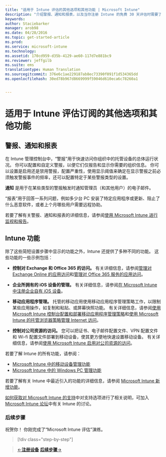 ```yaml
---
title: "适用于 Intune 评估的其他选项和其他功能 | Microsoft Intune"
description: "介绍警报、通知和报表，以及当你注册 Intune 的免费 30 天评估时需要了解的常规 Intune 功能"
keywords: 
author: Staciebarker
manager: arob98
ms.date: 04/28/2016
ms.topic: get-started-article
ms.prod: 
ms.service: microsoft-intune
ms.technology: 
ms.assetid: 170cd959-d35b-4129-ae60-117d7e881bc9
ms.reviewer: jeffgilb
ms.suite: ems
translationtype: Human Translation
ms.sourcegitcommit: 376e6c1ae229187ab8ec73390f091f1d534365dd
ms.openlocfilehash: 30ed78b967d8669999f59046d610eca6c78260a1


---
```


# 适用于 Intune 评估订阅的其他选项和其他功能

## 警报、通知和报表
在 Intune 管理控制台中，“警报”用于快速访问你组织中的托管设备的总体运行状况。 你可以配置和自定义警报，以便它们仅报告和显示你需要的组织信息。 你可以设置是启用还是禁用警报，配置严重性，使用显示阈值来确定在显示警报之前必须触发警报事件的频率，还可以配置特定于某些警报类型的设置。

**通知** 是用于在某些类型的警报触发时通知管理员（和其他用户）的电子邮件。

“报表”用于回答一系列问题，例如多少台 PC 安装了特定应用程序或更新、阻止了什么恶意软件，或者上个月哪些用户需要远程协助。

若要了解有关警报、通知和报表的详细信息，请参阅[使用 Microsoft Intune 进行监视和报告](/Intune/Deploy-Use/monitoring-and-reports-with-microsoft-intune)。

## Intune 功能
除了这些简短设置步骤中显示的功能之外，Intune 还提供了多种不同的功能。 这些功能的一些示例包括：

-   **控制对 Exchange 和 Office 365 的访问。** 有关详细信息，请参阅[管理对 Exchange Online 的应用访问](https://technet.microsoft.com/library/dn705841.aspx)和[管理对 Office 365 服务的应用访问](https://technet.microsoft.com/library/dn818907.aspx)。

-   **企业所拥有的 iOS 设备的管理。** 有关详细信息，请参阅[在 Microsoft Intune 中注册企业自有 iOS 设备](/Intune/Deploy-Use/enroll-corporate-owned-ios-devices-in-microsoft-intune)。

-   **移动应用程序管理。** 托管的移动应用使用移动应用程序管理策略工作，以限制某些应用操作，如复制和粘贴、或屏幕快照功能。 有关详细信息，请参阅[使用 Microsoft Intune 控制台配置和部署移动应用程序管理策略](/Intune/Deploy-Use/create-and-deploy-mobile-app-management-policies-with-microsoft-intune)和[使用 Microsoft Intune 的托管浏览器策略管理 Internet 访问](/Intune/Deploy-Use/manage-internet-access-using-managed-browser-policies)。

-   **控制对公司资源的访问。** 您可以把证书、电子邮件配置文件、VPN 配置文件和 Wi-fi 配置文件部署到移动设备，使其更方便地快速设置移动设备。 有关详细信息，请参阅[使用 Microsoft Intune 启用对公司资源的访问](/Intune/Deploy-Use/enable-access-to-company-resources-with-microsoft-intune)。

若要了解 Intune 的所有功能，请参阅：
- [Microsoft Intune 中的移动设备管理功能](/intune/get-started/mobile-device-management-capabilities-in-microsoft-intune)
- [Microsoft Intune 中的 Windows PC 管理功能](/intune/get-started/windows-pc-management-capabilities-in-microsoft-intune)

若要了解有关 Intune 中最近引入的功能的详细信息，请参阅 [Microsoft Intune 新增功能](/Intune/Deploy-Use/whats-new-in-microsoft-intune)。

[如何获取对 Microsoft Intune 的支持](/Intune/Troubleshoot/how-to-get-support-for-microsoft-intune)中对支持选项进行了相关说明，可加入 [Microsoft Intune 论坛](https://social.technet.microsoft.com/Forums/en-US/home?forum=microsoftintuneprod)中有关 Intune 的讨论。

### 后续步骤
祝贺你！ 你刚完成了“Microsoft Intune 评估”演练。

>[!div class="step-by-step"]

>[&larr;**注册设备**](.\get-started-with-a-30-day-trial-of-microsoft-intune-step-5.md)     [**后续步骤**&rarr;](.\get-started-with-a-30-day-trial-of-microsoft-intune-step-7.md)  



<!--HONumber=Jul16_HO3-->


